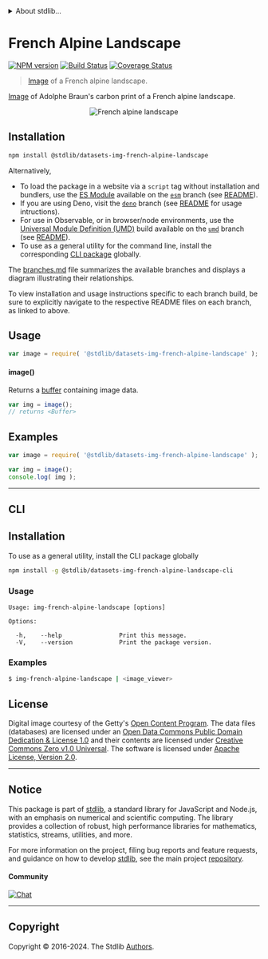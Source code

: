 <!--

@license Apache-2.0

Copyright (c) 2018 The Stdlib Authors.

Licensed under the Apache License, Version 2.0 (the "License");
you may not use this file except in compliance with the License.
You may obtain a copy of the License at

   http://www.apache.org/licenses/LICENSE-2.0

Unless required by applicable law or agreed to in writing, software
distributed under the License is distributed on an "AS IS" BASIS,
WITHOUT WARRANTIES OR CONDITIONS OF ANY KIND, either express or implied.
See the License for the specific language governing permissions and
limitations under the License.

-->


<details>
  <summary>
    About stdlib...
  </summary>
  <p>We believe in a future in which the web is a preferred environment for numerical computation. To help realize this future, we've built stdlib. stdlib is a standard library, with an emphasis on numerical and scientific computation, written in JavaScript (and C) for execution in browsers and in Node.js.</p>
  <p>The library is fully decomposable, being architected in such a way that you can swap out and mix and match APIs and functionality to cater to your exact preferences and use cases.</p>
  <p>When you use stdlib, you can be absolutely certain that you are using the most thorough, rigorous, well-written, studied, documented, tested, measured, and high-quality code out there.</p>
  <p>To join us in bringing numerical computing to the web, get started by checking us out on <a href="https://github.com/stdlib-js/stdlib">GitHub</a>, and please consider <a href="https://opencollective.com/stdlib">financially supporting stdlib</a>. We greatly appreciate your continued support!</p>
</details>

# French Alpine Landscape

[![NPM version][npm-image]][npm-url] [![Build Status][test-image]][test-url] [![Coverage Status][coverage-image]][coverage-url] <!-- [![dependencies][dependencies-image]][dependencies-url] -->

> [Image][@braun:1870a] of a French alpine landscape.

<section class="intro">

[Image][@braun:1870a] of Adolphe Braun's carbon print of a French alpine landscape.

<!-- <image align="center" src="./data/image.jpg" alt="French alpine landscape"> -->

<div class="image" align="center">
    <img src="https://cdn.jsdelivr.net/gh/stdlib-js/stdlib@7d36e407ac3bc68e216186cb11b14da2f97be026/lib/node_modules/@stdlib/datasets/img-french-alpine-landscape/data/image.jpg" alt="French alpine landscape">
    <br>
</div>

<!-- </image> -->

</section>

<!-- /.intro -->

<section class="installation">

## Installation

```bash
npm install @stdlib/datasets-img-french-alpine-landscape
```

Alternatively,

-   To load the package in a website via a `script` tag without installation and bundlers, use the [ES Module][es-module] available on the [`esm`][esm-url] branch (see [README][esm-readme]).
-   If you are using Deno, visit the [`deno`][deno-url] branch (see [README][deno-readme] for usage intructions).
-   For use in Observable, or in browser/node environments, use the [Universal Module Definition (UMD)][umd] build available on the [`umd`][umd-url] branch (see [README][umd-readme]).
-   To use as a general utility for the command line, install the corresponding [CLI package][cli-section] globally.

The [branches.md][branches-url] file summarizes the available branches and displays a diagram illustrating their relationships.

To view installation and usage instructions specific to each branch build, be sure to explicitly navigate to the respective README files on each branch, as linked to above.

</section>

<section class="usage">

## Usage

```javascript
var image = require( '@stdlib/datasets-img-french-alpine-landscape' );
```

#### image()

Returns a [buffer][@stdlib/buffer/ctor] containing image data.

```javascript
var img = image();
// returns <Buffer>
```

</section>

<!-- /.usage -->

<section class="examples">

<!-- TODO: more creative example. -->

## Examples

<!-- eslint no-undef: "error" -->

```javascript
var image = require( '@stdlib/datasets-img-french-alpine-landscape' );

var img = image();
console.log( img );
```

</section>

<!-- /.examples -->

* * *

<section class="cli">

## CLI

<section class="installation">

## Installation

To use as a general utility, install the CLI package globally

```bash
npm install -g @stdlib/datasets-img-french-alpine-landscape-cli
```

</section>

<!-- CLI usage documentation. -->

<section class="usage">

### Usage

```text
Usage: img-french-alpine-landscape [options]

Options:

  -h,    --help                Print this message.
  -V,    --version             Print the package version.
```

</section>

<!-- /.usage -->

<section class="examples">

### Examples

```bash
$ img-french-alpine-landscape | <image_viewer>
```

</section>

<!-- /.examples -->

</section>

<!-- /.cli -->

<!-- <license> -->

## License

Digital image courtesy of the Getty's [Open Content Program][getty-open-content]. The data files (databases) are licensed under an [Open Data Commons Public Domain Dedication & License 1.0][pddl-1.0] and their contents are licensed under [Creative Commons Zero v1.0 Universal][cc0]. The software is licensed under [Apache License, Version 2.0][apache-license].

<!-- </license> -->

<!-- Section for related `stdlib` packages. Do not manually edit this section, as it is automatically populated. -->

<section class="related">

</section>

<!-- /.related -->

<!-- Section for all links. Make sure to keep an empty line after the `section` element and another before the `/section` close. -->


<section class="main-repo" >

* * *

## Notice

This package is part of [stdlib][stdlib], a standard library for JavaScript and Node.js, with an emphasis on numerical and scientific computing. The library provides a collection of robust, high performance libraries for mathematics, statistics, streams, utilities, and more.

For more information on the project, filing bug reports and feature requests, and guidance on how to develop [stdlib][stdlib], see the main project [repository][stdlib].

#### Community

[![Chat][chat-image]][chat-url]

---

## Copyright

Copyright &copy; 2016-2024. The Stdlib [Authors][stdlib-authors].

</section>

<!-- /.stdlib -->

<!-- Section for all links. Make sure to keep an empty line after the `section` element and another before the `/section` close. -->

<section class="links">

[npm-image]: http://img.shields.io/npm/v/@stdlib/datasets-img-french-alpine-landscape.svg
[npm-url]: https://npmjs.org/package/@stdlib/datasets-img-french-alpine-landscape

[test-image]: https://github.com/stdlib-js/datasets-img-french-alpine-landscape/actions/workflows/test.yml/badge.svg?branch=v0.2.1
[test-url]: https://github.com/stdlib-js/datasets-img-french-alpine-landscape/actions/workflows/test.yml?query=branch:v0.2.1

[coverage-image]: https://img.shields.io/codecov/c/github/stdlib-js/datasets-img-french-alpine-landscape/main.svg
[coverage-url]: https://codecov.io/github/stdlib-js/datasets-img-french-alpine-landscape?branch=main

<!--

[dependencies-image]: https://img.shields.io/david/stdlib-js/datasets-img-french-alpine-landscape.svg
[dependencies-url]: https://david-dm.org/stdlib-js/datasets-img-french-alpine-landscape/main

-->

[chat-image]: https://img.shields.io/gitter/room/stdlib-js/stdlib.svg
[chat-url]: https://app.gitter.im/#/room/#stdlib-js_stdlib:gitter.im

[stdlib]: https://github.com/stdlib-js/stdlib

[stdlib-authors]: https://github.com/stdlib-js/stdlib/graphs/contributors

[cli-section]: https://github.com/stdlib-js/datasets-img-french-alpine-landscape#cli
[cli-url]: https://github.com/stdlib-js/datasets-img-french-alpine-landscape/tree/cli
[@stdlib/datasets-img-french-alpine-landscape]: https://github.com/stdlib-js/datasets-img-french-alpine-landscape/tree/main

[umd]: https://github.com/umdjs/umd
[es-module]: https://developer.mozilla.org/en-US/docs/Web/JavaScript/Guide/Modules

[deno-url]: https://github.com/stdlib-js/datasets-img-french-alpine-landscape/tree/deno
[deno-readme]: https://github.com/stdlib-js/datasets-img-french-alpine-landscape/blob/deno/README.md
[umd-url]: https://github.com/stdlib-js/datasets-img-french-alpine-landscape/tree/umd
[umd-readme]: https://github.com/stdlib-js/datasets-img-french-alpine-landscape/blob/umd/README.md
[esm-url]: https://github.com/stdlib-js/datasets-img-french-alpine-landscape/tree/esm
[esm-readme]: https://github.com/stdlib-js/datasets-img-french-alpine-landscape/blob/esm/README.md
[branches-url]: https://github.com/stdlib-js/datasets-img-french-alpine-landscape/blob/main/branches.md

[getty-open-content]: http://www.getty.edu/about/opencontent.html

[pddl-1.0]: http://opendatacommons.org/licenses/pddl/1.0/

[cc0]: https://creativecommons.org/publicdomain/zero/1.0

[apache-license]: https://www.apache.org/licenses/LICENSE-2.0

[@braun:1870a]: http://www.getty.edu/art/collection/objects/54324/adolphe-braun-alpine-landscape-french-1865-1870/

[@stdlib/buffer/ctor]: https://github.com/stdlib-js/buffer-ctor

</section>

<!-- /.links -->
